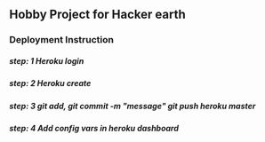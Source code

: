 ## Hobby Project for Hacker earth

### Deployment Instruction

##### step: 1 Heroku login

##### step: 2 Heroku create

##### step: 3 git add, git commit -m "message" git push heroku master

##### step: 4 Add config vars in heroku dashboard

